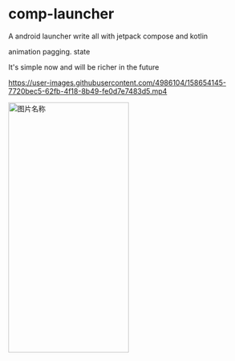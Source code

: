 # comp-launcher
A android launcher write all with jetpack compose and kotlin

animation pagging. state


It's simple now  and will be richer in the future

 
 https://user-images.githubusercontent.com/4986104/158654145-7720bec5-62fb-4f18-8b49-fe0d7e7483d5.mp4
 
 <img src="https://github.com/dikeboy/compose-launcher/blob/main/review/splash1.png" width = "240" height = "500" alt="图片名称" align=center /> 
 


